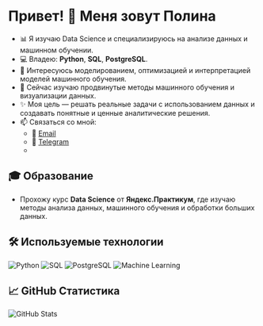 # Привет! 👋 Меня зовут Полина

- 📊 Я изучаю Data Science и специализируюсь на анализе данных и машинном обучении.  
- 💻 Владею: **Python**, **SQL**, **PostgreSQL**.  
- 🤖 Интересуюсь моделированием, оптимизацией и интерпретацией моделей машинного обучения.  
- 🌱 Сейчас изучаю продвинутые методы машинного обучения и визуализации данных.  
- ✨ Моя цель — решать реальные задачи с использованием данных и создавать понятные и ценные аналитические решения.  
- 📫 Связаться со мной:  
  - 📧 [Email](polyasurova@yandex.ru)  
  - 📱 [Telegram](https://t.me/polinasurova)
  - 
 ## 🎓 Образование
- Прохожу курс **Data Science** от **Яндекс.Практикум**, где изучаю методы анализа данных, машинного обучения и обработки больших данных.

## 🛠️ Используемые технологии
![Python](https://img.shields.io/badge/-Python-3776AB?style=flat-square&logo=python&logoColor=white)
![SQL](https://img.shields.io/badge/-SQL-4479A1?style=flat-square&logo=postgresql&logoColor=white)
![PostgreSQL](https://img.shields.io/badge/-PostgreSQL-336791?style=flat-square&logo=postgresql&logoColor=white)
![Machine Learning](https://img.shields.io/badge/-Machine%20Learning-102230?style=flat-square&logo=scikit-learn&logoColor=white)

## 📈 GitHub Статистика
![GitHub Stats](https://github-readme-stats.vercel.app/api?username=polinasvp&show_icons=true&theme=radical)

